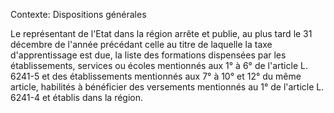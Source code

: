 Contexte: Dispositions générales

Le représentant de l'Etat dans la région arrête et publie, au plus tard le 31 décembre de l'année précédant celle au titre de laquelle la taxe d'apprentissage est due, la liste des formations dispensées par les établissements, services ou écoles mentionnés aux 1° à 6° de l'article L. 6241-5 et des établissements mentionnés aux 7° à 10° et 12° du même article, habilités à bénéficier des versements mentionnés au 1° de l'article L. 6241-4 et établis dans la région.